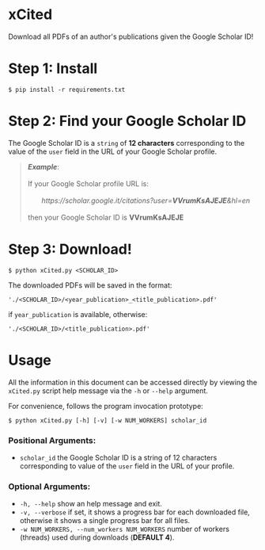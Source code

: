 # xCited    
 Download all PDFs of an author's publications given the Google Scholar ID!  
  
# Step 1: Install  
```  
$ pip install -r requirements.txt  
```  
# Step 2: Find your Google Scholar ID  
The Google Scholar ID is a `string` of **12 characters** corresponding to the value of the `user` field in the URL of your Google Scholar profile.  
  
> ***Example***: <br/>  
>  If your Google Scholar profile URL is: <br/>  
> &nbsp;&nbsp;&nbsp;&nbsp;&nbsp;&nbsp; *ht<span>tps://scholar.google.it/citations?user=**VVrumKsAJEJE**&hl=en</span>* <br/>  
> then your Google Scholar ID is **VVrumKsAJEJE**  
  
# Step 3: Download!  
```  
$ python xCited.py <SCHOLAR_ID>  
```  
The downloaded PDFs will be saved in the format:  
```  
'./<SCHOLAR_ID>/<year_publication>_<title_publication>.pdf'  
```
if `year_publication` is available, otherwise:
```  
'./<SCHOLAR_ID>/<title_publication>.pdf'  
```

# Usage
All the information in this document can be accessed directly by viewing the `xCited.py` script help message via the `-h` or `--help` argument.

For convenience, follows the program invocation prototype:
```
$ python xCited.py [-h] [-v] [-w NUM_WORKERS] scholar_id
```

### Positional Arguments:

 - `scholar_id` the Google Scholar ID is a string of 12 characters corresponding to value of the `user` field in the URL of your profile.

### Optional Arguments:

 - `-h, --help`            show an help message and exit.
 - `-v, --verbose`         if set, it shows a progress bar for each downloaded file, otherwise it shows a single progress bar for all files.   
 - `-w NUM_WORKERS, --num_workers NUM_WORKERS` number of workers (threads) used during downloads (**DEFAULT 4**).
